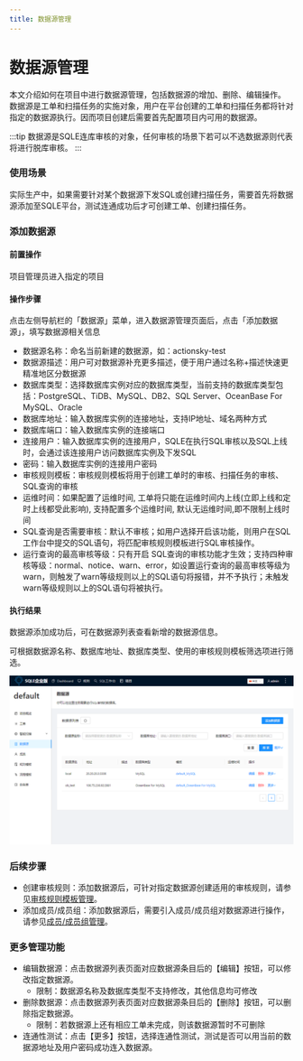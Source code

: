```yaml
---
title: 数据源管理
---
```


# 数据源管理
本文介绍如何在项目中进行数据源管理，包括数据源的增加、删除、编辑操作。
数据源是工单和扫描任务的实施对象，用户在平台创建的工单和扫描任务都将针对指定的数据源执行。因而项目创建后需要首先配置项目内可用的数据源。

:::tip
数据源是SQLE连库审核的对象，任何审核的场景下若可以不选数据源则代表将进行脱库审核。
:::

### 使用场景
实际生产中，如果需要针对某个数据源下发SQL或创建扫描任务，需要首先将数据源添加至SQLE平台，测试连通成功后才可创建工单、创建扫描任务。

### 添加数据源
#### 前置操作
项目管理员进入指定的项目

#### 操作步骤
点击左侧导航栏的「数据源」菜单，进入数据源管理页面后，点击「添加数据源」，填写数据源相关信息

* 数据源名称：命名当前新建的数据源，如：actionsky-test
* 数据源描述：用户可对数据源补充更多描述，便于用户通过名称+描述快速更精准地区分数据源
* 数据库类型：选择数据库实例对应的数据库类型，当前支持的数据库类型包括：PostgreSQL、TiDB、MySQL、DB2、SQL Server、OceanBase For MySQL、Oracle
* 数据库地址：输入数据库实例的连接地址，支持IP地址、域名两种方式
* 数据库端口：输入数据库实例的连接端口
* 连接用户：输入数据库实例的连接用户，SQLE在执行SQL审核以及SQL上线时，会通过该连接用户访问数据库实例及下发SQL
* 密码：输入数据库实例的连接用户密码
* 审核规则模板：审核规则模板将用于创建工单时的审核、扫描任务的审核、SQL查询的审核
* 运维时间：如果配置了运维时间, 工单将只能在运维时间内上线(立即上线和定时上线都受此影响), 支持配置多个运维时间, 默认无运维时间,即不限制上线时间
* SQL查询是否需要审核：默认不审核；如用户选择开启该功能，则用户在SQL工作台中提交的SQL语句，将匹配审核规则模板进行SQL审核操作。
* 运行查询的最高审核等级：只有开启 SQL查询的审核功能才生效；支持四种审核等级：normal、notice、warn、error，如设置运行查询的最高审核等级为warn，则触发了warn等级规则以上的SQL语句将报错，并不予执行；未触发warn等级规则以上的SQL语句将被执行。

#### 执行结果
数据源添加成功后，可在数据源列表查看新增的数据源信息。

可根据数据源名称、数据库地址、数据库类型、使用的审核规则模板筛选项进行筛选。

![数据源列表](./img/instance-manage.png)

### 后续步骤
* 创建审核规则：添加数据源后，可针对指定数据源创建适用的审核规则，请参见[审核规则模板管理](rule-template-manager.md)。
* 添加成员/成员组：添加数据源后，需要引入成员/成员组对数据源进行操作，请参见[成员/成员组管理](group_member.md)。

### 更多管理功能
* 编辑数据源：点击数据源列表页面对应数据源条目后的【编辑】按钮，可以修改指定数据源。
    * 限制：数据源名称及数据库类型不支持修改，其他信息均可修改
* 删除数据源：点击数据源列表页面对应数据源条目后的【删除】按钮，可以删除指定数据源。
    * 限制：若数据源上还有相应工单未完成，则该数据源暂时不可删除
* 连通性测试：点击【更多】按钮，选择连通性测试，测试是否可以用当前的数据源地址及用户密码成功连入数据源。


